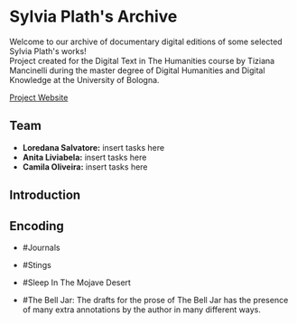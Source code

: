 # Sylvia Plath's Archive

Welcome to our archive of documentary digital editions of some selected Sylvia Plath's works! <br>
Project created for the Digital Text in The Humanities course by Tiziana Mancinelli during the master degree of Digital Humanities and Digital Knowledge at the University of Bologna.

[Project Website](https://thebelljar-dse.github.io/TheBellJar-dse/)

Team
-
- **Loredana Salvatore:** insert tasks here
- **Anita Liviabela:** insert tasks here
- **Camila Oliveira:** insert tasks here

Introduction
-

Encoding
-
- #Journals

- #Stings
- #Sleep In The Mojave Desert

- #The Bell Jar:
The drafts for the prose of The Bell Jar has the presence of many extra annotations by the author in many different ways.

